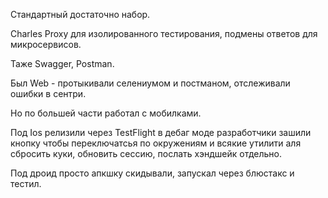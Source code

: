 Стандартный достаточно набор.

Charles Proxy для изолированного тестирования, подмены ответов для микросервисов. 

Таже Swagger, Postman.

Был Web - протыкивали селениумом и постманом, отслеживали ошибки в сентри. 

Но по большей части работал с мобилками.

Под Ios релизили через TestFlight в дебаг моде разработчики зашили кнопку чтобы переключатсья по окружениям и всякие утилити аля сбросить куки, обновить сессию, послать хэндшейк отдельно.

Под дроид просто апкшку скидывали, запускал через блюстакс и тестил.


